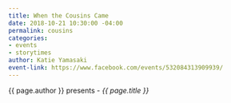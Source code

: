 ```yaml
---
title: When the Cousins Came
date: 2018-10-21 10:30:00 -04:00
permalink: cousins
categories:
- events
- storytimes
author: Katie Yamasaki
event-link: https://www.facebook.com/events/532084313909939/
---
```


{{ page.author }} presents - *{{ page.title }}*
